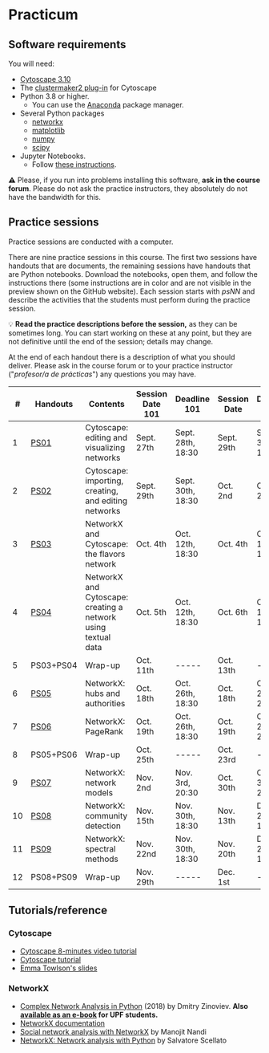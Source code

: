 # Practicum

## Software requirements

You will need:

* [Cytoscape 3.10](https://cytoscape.org/download.html)
* The [clustermaker2 plug-in](https://apps.cytoscape.org/apps/clustermaker2) for Cytoscape
* Python 3.8 or higher.
   * You can use the [Anaconda](https://www.anaconda.com/products/individual) package manager.
* Several Python packages
   * [networkx](https://networkx.github.io/)
   * [matplotlib](https://matplotlib.org/)
   * [numpy](https://numpy.org/)
   * [scipy](https://scipy.org/)
* Jupyter Notebooks.
   * Follow [these instructions](https://jupyter.org/install.html).

:warning: Please, if you run into problems installing this software, **ask in the course forum**. Please do not ask the practice instructors, they absolutely do not have the bandwidth for this.

## Practice sessions

Practice sessions are conducted with a computer.

There are nine practice sessions in this course. The first two sessions have handouts that are documents, the remaining sessions have handouts that are Python notebooks. Download the notebooks, open them, and follow the instructions there (some instructions are in color and are not visible in the preview shown on the GitHub website). Each session starts with *psNN* and describe the activities that the students must perform during the practice session.

:bulb: **Read the practice descriptions before the session,** as they can be sometimes long. You can start working on these at any point, but they are not definitive until the end of the session; details may change.

At the end of each handout there is a description of what you should deliver. Please ask in the course forum or to your practice instructor ("*profesor/a de prácticas*") any questions you may have.

| # | Handouts                                    | Contents | Session Date 101 | Deadline 101 | Session Date |  Deadline 201 |
|---|---------------------------------------------|----------|--------------|--------------|--------------|--------------|
| 1 | [PS01](ps01-cytoscape_basics.md)              | Cytoscape: editing and visualizing networks | Sept. 27th | Sept. 28th, 18:30 | Sept. 29th | Sept. 30th, 16:30 |
| 2 | [PS02](ps02-cytoscape_advanced.md)            | Cytoscape: importing, creating, and editing networks | Sept. 29th | Sept. 30th, 18:30 | Oct. 2nd | Oct. 3th, 20:30 |
| 3 | [PS03](ps03-flavors.ipynb)                    | NetworkX and Cytoscape: the flavors network | Oct. 4th | Oct. 12th, 18:30 | Oct. 4th | Oct. 14th, 16:30 |
| 4 | [PS04](ps04-networks_from_text.ipynb)         | NetworkX and Cytoscape: creating a network using textual data | Oct. 5th | Oct. 12th, 18:30 | Oct. 6th | Oct. 14th, 16:30 |
| 5 | PS03+PS04                                     | Wrap-up | Oct. 11th | ----- | Oct. 13th | -----
| 6 | [PS05](ps05-hubs_authorities.ipynb)           | NetworkX: hubs and authorities | Oct. 18th | Oct. 26th, 18:30 | Oct. 18th | Oct. 24th, 20:30 |
| 7 | [PS06](ps06-pagerank.ipynb)                   | NetworkX: PageRank | Oct. 19th | Oct. 26th, 18:30 | Oct. 19th | Oct. 24th, 20:30 |
| 8 | PS05+PS06                                     | Wrap-up | Oct. 25th | ----- | Oct. 23rd | -----
| 9 | [PS07](ps07-network_models.ipynb)             | NetworkX: network models | Nov. 2nd | Nov. 3rd, 20:30 | Oct. 30th | Oct. 31st, 20:30 |
| 10 | [PS08](ps08-communities.ipynb)               | NetworkX: community detection | Nov. 15th | Nov. 30th, 18:30 | Nov. 13th | Dec. 2nd, 16:30 |
| 11 | [PS09](ps09-spectral.ipynb)                  | NetworkX: spectral methods | Nov. 22nd | Nov. 30th, 18:30 | Nov. 20th | Dec. 2nd, 16:30 |
| 12 | PS08+PS09                                    | Wrap-up | Nov. 29th | ----- | Dec. 1st | -----

## Tutorials/reference

### Cytoscape

* [Cytoscape 8-minutes video tutorial](https://www.youtube.com/watch?v=iGpxX0Kd4Z0&list=PLFQS98nmv__wFmmSDePx9FtQ2TFRS6wdR)
* [Cytoscape tutorial](https://github.com/cytoscape/cytoscape-tutorials/wiki)
* [Emma Towlson's slides](https://www.dropbox.com/s/37zleq3ynw6e0n6/Cytoscape_2017.pdf?dl=0)

### NetworkX

* [Complex Network Analysis in Python](https://www.amazon.com/gp/product/1680502697/) (2018) by Dmitry Zinoviev. **Also [available as an e-book](https://upfinder.upf.edu/iii/encore/record/C__Rb1557007?lang=cat) for UPF students.**
* [NetworkX documentation](https://networkx.github.io/)
* [Social network analysis with NetworkX](https://blog.dominodatalab.com/social-network-analysis-with-networkx/) by Manojit Nandi
* [NetworkX: Network analysis with Python](https://www.cl.cam.ac.uk/~cm542/teaching/2010/stna-pdfs/stna-lecture8.pdf) by Salvatore Scellato
